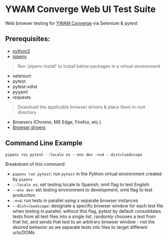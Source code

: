 # YWAM Converge Web UI Test Suite
Web browser testing for [YWAM Converge](https://ywamconverge.org/) via Selenium
& pytest

## Prerequisites: 
- [python3](https://www.python.org/download/releases/3.0/)
- [pipenv](https://pipenv-fork.readthedocs.io/en/latest/)

> Run 'pipenv install' to install below packages in a virtual environment
- selenium
- pytest
- pytest-xdist
- pyyaml
- requests
  
> Download the applicable browser drivers & place them in root directory
- Browsers (Chrome, MS Edge, Firefox, etc.)
- [Browser drivers](https://www.selenium.dev/downloads)

## Command Line Example

`pipenv run pytest --locale es --env dev -n=4 --dist=loadscope` 

Breakdown of this command:
- `pipenv run pytest`: run `pytest` in the Python virtual environment created by
  `pipenv`
- `--locale es`: set testing locale to Spanish; omit flag to test English
- `--env dev`: set testing environment to development; omit flag to test
  production
- `-n=4`: run tests in parallel using `4` separate browser instances
- `--dist=loadscope`: designate a specific browser window for each test file
  when testing in parallel; without this flag, pytest by default consolidates
  tests from all test files into a single list, randomly chooses a test from
  that list, and sends that test to an arbitrary browser window - not the
  desired behavior as we separate tests into files to target different urls/DOMs